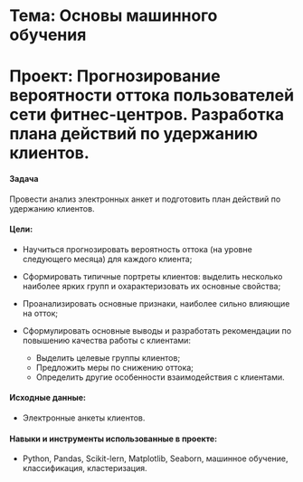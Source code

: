 # Тема:  Основы машинного обучения

# Проект: Прогнозирование вероятности оттока пользователей сети фитнес-центров. Разработка плана действий по удержанию клиентов.

#### Задача
Провести анализ электронных анкет и подготовить план действий по удержанию клиентов.

#### Цели:
* Научиться прогнозировать вероятность оттока (на уровне следующего месяца) для каждого клиента;

* Сформировать типичные портреты клиентов: выделить несколько наиболее ярких групп и охарактеризовать их основные свойства;

* Проанализировать основные признаки, наиболее сильно влияющие на отток;

* Сформулировать основные выводы и разработать рекомендации по повышению качества работы с клиентами:
    * Выделить целевые группы клиентов;
    * Предложить меры по снижению оттока;
    * Определить другие особенности взаимодействия с клиентами.

#### Исходные данные:

* Электронные анкеты клиентов.


#### Навыки и инструменты использованные в проекте:
* Python, Pandas, Scikit-lern, Matplotlib, Seaborn, машинное обучение, классификация, кластеризация.
